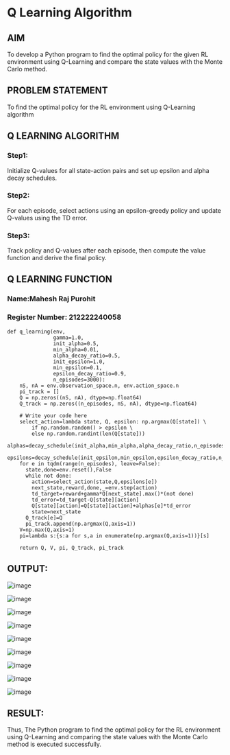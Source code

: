 # Q Learning Algorithm


## AIM
To develop a Python program to find the optimal policy for the given RL environment using Q-Learning and compare the state values with the Monte Carlo method.

## PROBLEM STATEMENT
To find the optimal policy for the RL environment using Q-Learning algorithm

## Q LEARNING ALGORITHM
### Step1:
Initialize Q-values for all state-action pairs and set up epsilon and alpha decay schedules.

### Step2:
For each episode, select actions using an epsilon-greedy policy and update Q-values using the TD error.

### Step3:
Track policy and Q-values after each episode, then compute the value function and derive the final policy.

## Q LEARNING FUNCTION
### Name:Mahesh Raj Purohit   
### Register Number: 212222240058
```
def q_learning(env,
               gamma=1.0,
               init_alpha=0.5,
               min_alpha=0.01,
               alpha_decay_ratio=0.5,
               init_epsilon=1.0,
               min_epsilon=0.1,
               epsilon_decay_ratio=0.9,
               n_episodes=3000):
    nS, nA = env.observation_space.n, env.action_space.n
    pi_track = []
    Q = np.zeros((nS, nA), dtype=np.float64)
    Q_track = np.zeros((n_episodes, nS, nA), dtype=np.float64)

    # Write your code here
    select_action=lambda state, Q, epsilon: np.argmax(Q[state]) \
        if np.random.random() > epsilon \
        else np.random.randint(len(Q[state]))
    alphas=decay_schedule(init_alpha,min_alpha,alpha_decay_ratio,n_episodes)
    epsilons=decay_schedule(init_epsilon,min_epsilon,epsilon_decay_ratio,n_episodes)
    for e in tqdm(range(n_episodes), leave=False):
      state,done=env.reset(),False
      while not done:
        action=select_action(state,Q,epsilons[e])
        next_state,reward,done,_=env.step(action)
        td_target=reward+gamma*Q[next_state].max()*(not done)
        td_error=td_target-Q[state][action]
        Q[state][action]=Q[state][action]+alphas[e]*td_error
        state=next_state
      Q_track[e]=Q
      pi_track.append(np.argmax(Q,axis=1))
    V=np.max(Q,axis=1)
    pi=lambda s:{s:a for s,a in enumerate(np.argmax(Q,axis=1))}[s]

    return Q, V, pi, Q_track, pi_track
```



## OUTPUT:
![image](https://github.com/user-attachments/assets/b1fda6ef-afd4-49e8-a64e-d8a1f2909c15)

![image](https://github.com/user-attachments/assets/6058e61a-feaa-4f69-a0b3-bec355398019)

![image](https://github.com/user-attachments/assets/3a1428f2-8566-4c99-8228-e27f09d4e1c4)

![image](https://github.com/user-attachments/assets/dc501ac5-b641-40e8-98cc-2c522b285952)

![image](https://github.com/user-attachments/assets/43f9008b-804b-4155-8a1b-f6315724d06a)

![image](https://github.com/user-attachments/assets/b687c7e7-7a50-4ac1-9c6c-edc52779915b)

![image](https://github.com/user-attachments/assets/ae951bfd-22af-401b-808f-a8804efcf7aa)

![image](https://github.com/user-attachments/assets/5f35f24f-b804-4ad6-a1d2-8a32e152dbc9)

![image](https://github.com/user-attachments/assets/b2e2ec0e-ff67-4c9b-a6b1-2ce23521183e)


## RESULT:

Thus, The Python program to find the optimal policy for the RL environment using Q-Learning and comparing the state values with the Monte Carlo method is executed successfully.

